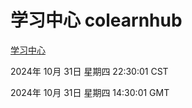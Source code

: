 # 学习中心 colearnhub
[学习中心](http://219.139.197.74:56308/colearnhub/)

2024年 10月 31日 星期四 22:30:01 CST

2024年 10月 31日 星期四 14:30:01 GMT
